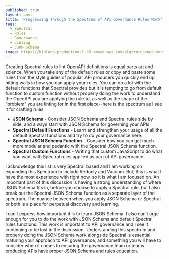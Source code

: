 ```yaml
---
published: true
layout: post
title: 'Progressing Through the Spectrum of API Governance Rules Work'
tags:
  - Spectral
  - Rules
  - Governance
  - Linting
  - JSON Schema
image: https://kinlane-productions2.s3.amazonaws.com/algorotoscope-master/bf-skinner-skyscraper-construction-crane-2.jpeg
---
```

Creating Spectral rules to lint OpenAPI definitions is equal parts art and science. When you take any of the default rules or copy and paste some rules from the style guides of popular API producers you quickly end up hitting walls in how you can apply your rules. You can do a lot with the default functions that Spectral provides but it is tempting to go from default function to custom function without properly doing the work to understand the OpenAPI you are applying the rule to, as well as the shape of the “problem” you are linting for in the first place--here is the spectrum as I see it for crafting rules.

- **JSON Schema** - Consider JSON Schema and Spectral rules side by side, and always start with JSON Schema for governing your APIs.
- **Spectral Default Functions** - Learn and strengthen your usage of all the default Spectral functions and try to do your governance here.
- **Spectral JSON Schema Function** - Consider how you can get much more modular and pedantic with the Spectral JSON Schema function.
- **Spectral Custom Functions** - Writing that custom JavaScript to do what you want with Spectral rules applied as part of API governance.

I acknowledge this list is very Spectral based and I am working on expanding this Spectrum to include Redocly and Vacuum. But, this is what I have the most experience with right now, so it is what I am focused on. An important part of this discussion is having a strong understanding of where JSON Schema fits in, before you choose to apply a Spectral rule, but I also break out the Spectral JSON Schema function as a separate layer of the spectrum. The nuance between when you apply JSON Schema or Spectral or both is a place for perpetual discovery and learning.

I can’t express how important it is to learn JSON Schema. I also can’t urge enough for you to do the work with JSON Schema and default Spectral rules functions. This work is important to API governance and I see it continuing to be lost in the discussion. Understanding this spectrum and properly doing the JSON Schema work alongside Spectral is essential maturing your approach to API governance, and something you will have to consider when it comes to ensuring the governance team or teams producing APIs have proper JSON Schema and rules education.